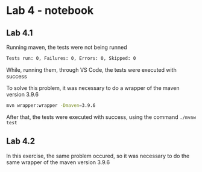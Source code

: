 # Lab 4 - notebook

## Lab 4.1

Running maven, the tests were not being runned
```bash
Tests run: 0, Failures: 0, Errors: 0, Skipped: 0
```
While, running them, through VS Code, the tests were executed with success

To solve this problem, it was necessary to do a wrapper of the maven version 3.9.6
```bash
mvn wrapper:wrapper -Dmaven=3.9.6
```
After that, the tests were executed with success, using the command `./mvnw test`

## Lab 4.2

In this exercise, the same problem occured, so it was necessary to do the same wrapper of the maven version 3.9.6
